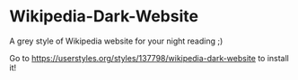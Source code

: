# Wikipedia-Dark-Website
A grey style of Wikipedia website for your night reading ;)

Go to https://userstyles.org/styles/137798/wikipedia-dark-website to install it!
